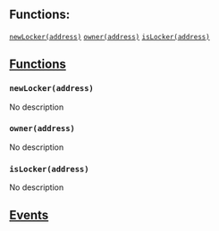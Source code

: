 

## Functions:
[`newLocker(address)`](#IFundingLockerFactory-newLocker-address-)
[`owner(address)`](#IFundingLockerFactory-owner-address-)
[`isLocker(address)`](#IFundingLockerFactory-isLocker-address-)


## <u>Functions</u>

### `newLocker(address)`
No description

### `owner(address)`
No description

### `isLocker(address)`
No description

## <u>Events</u>
